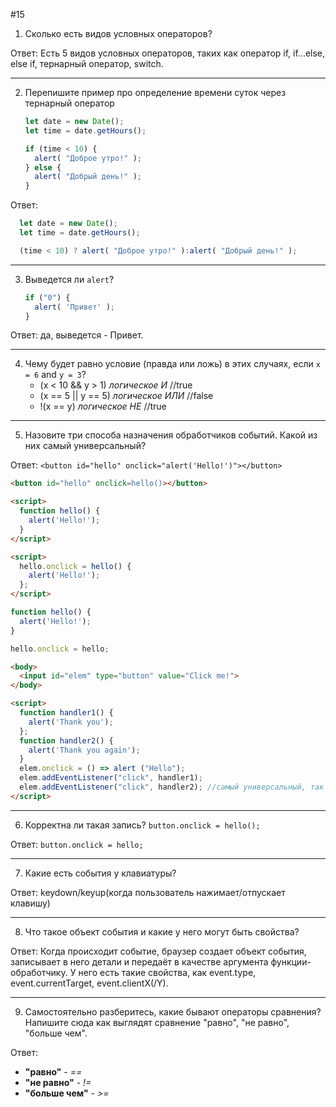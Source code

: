 #15
1. Сколько есть видов условных операторов?

Ответ: Есть 5 видов условных операторов, таких как оператор if, if...else, else if, тернарный оператор, switch. 
***
2. Перепишите пример про определение времени суток через тернарный оператор
    
    ```jsx
    let date = new Date();
    let time = date.getHours();
    
    if (time < 10) {
      alert( "Доброе утро!" );
    } else {
      alert( "Добрый день!" );
    }
    ```
Ответ: 
  ```js
    let date = new Date();
    let time = date.getHours();

    (time < 10) ? alert( "Доброе утро!" ):alert( "Добрый день!" );
  ```
***
3. Выведется ли `alert`?
    
    ```jsx
    if ("0") {
      alert( 'Привет' );
    }
    ```
Ответ: да, выведется - Привет.
***
4. Чему будет равно условие (правда или ложь) в этих случаях, если `x = 6` and `y = 3`?
    - (x < 10 && y > 1) *логическое И* //true
    - (x == 5 || y == 5) *логическое ИЛИ* //false
    - !(x == y) *логическое НЕ* //true
***
5. Назовите три способа назначения обработчиков событий. Какой из них самый универсальный?

Ответ: `<button id="hello" onclick="alert('Hello!')"></button>`
```html
<button id="hello" onclick=hello()></button>

<script>
  function hello() {
    alert('Hello!'); 
  }
</script>
```
```html 
<script>
  hello.onclick = hello() {
    alert('Hello!');
  };
</script>
```
```js
function hello() {
  alert('Hello!');
}

hello.onclick = hello;
```

```html
<body>
  <input id="elem" type="button" value="Click me!">
</body>

<script>
  function handler1() {
    alert('Thank you');
  };
  function handler2() {
    alert('Thank you again');
  }
  elem.onclick = () => alert ("Hello");
  elem.addEventListener("click", handler1);
  elem.addEventListener("click", handler2); //самый универсальный, так как есть события, которые можно назначить только через addEventListener
</script> 
```
***
6. Корректна ли такая запись? `button.onclick = hello();`

Ответ: `button.onclick = hello;`
***
7. Какие есть события у клавиатуры?

Ответ: keydown/keyup(когда пользователь нажимает/отпускает клавишу)
***
8. Что такое объект события и какие у него могут быть свойства?

Ответ: Когда происходит событие, браузер создает объект события, записывает в него детали и передаёт в качестве аргумента функции-обработчику. У него есть такие свойства, как event.type, event.currentTarget, event.clientX(/Y).
***
9. Самостоятельно разберитесь, какие бывают операторы сравнения? Напишите сюда как выглядят сравнение "равно", "не равно", "больше чем".

Ответ:
* <b>"равно"</b> - <i>==</i>
* <b>"не равно"</b> - <i>!=</i>
* <b>"больше чем"</b> - <i>>=</i>